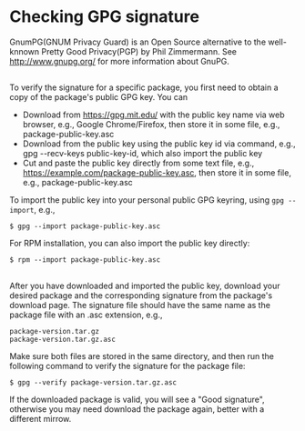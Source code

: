# Checking GPG signature


GnumPG(GNUM Privacy Guard) is an Open Source alternative to the well-knnown Pretty Good Privacy(PGP) by Phil Zimmermann. See http://www.gnupg.org/ for more information about GnuPG.


##

To verify the signature for a specific package, you first need to obtain a copy of the package's public GPG key. You can

* Download from https://gpg.mit.edu/ with the public key name via web browser, e.g., Google Chrome/Firefox, then store it in some file, e.g., package-public-key.asc
* Download from the public key using the public key id via command, e.g., gpg --recv-keys public-key-id, which also import the public key
* Cut and paste the public key directly from some text file, e.g., https://example.com/package-public-key.asc, then store it in some file, e.g., package-public-key.asc

To import the public key into your personal public GPG keyring, using `gpg --import`, e.g.,

    $ gpg --import package-public-key.asc

For RPM installation, you can also import the public key directly:

    $ rpm --import package-public-key.asc


##

After you have downloaded and imported the public key, download your desired package and the corresponding signature from the package's download page.
The signature file should have the same name as the package file with an .asc extension, e.g.,
```
package-version.tar.gz
package-version.tar.gz.asc
```

Make sure both files are stored in the same directory, and then run the following command to verify the signature for the package file:

    $ gpg --verify package-version.tar.gz.asc

If the downloaded package is valid, you will see a "Good signature", otherwise you may need download the package again, better with a different mirrow.
